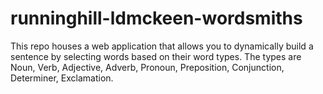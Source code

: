 # runninghill-ldmckeen-wordsmiths
This repo houses a web application that allows you to dynamically build a sentence by selecting words based on their word types. The types are Noun, Verb, Adjective, Adverb, Pronoun, Preposition, Conjunction, Determiner, Exclamation. 
